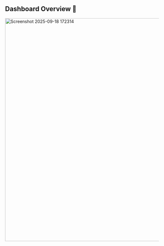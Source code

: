 ## Dashboard Overview 📸
<img width="1311" height="731" alt="Screenshot 2025-09-18 172314" src="https://github.com/user-attachments/assets/de496a97-5004-46e8-bb1d-119293d617f9" />
